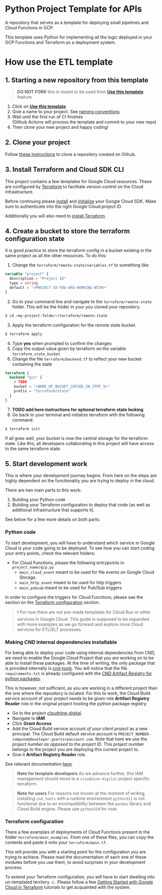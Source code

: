 # Python Project Template for APIs

A repository that serves as a template for deploying small pipelines and 
Cloud Functions in GCP.

This template uses Python for implementing all the logic deployed in your GCP 
Functions and Terraform as a deployment system.


# How use the ETL template

## 1. Starting a new repository from this template

> **DO NOT FORK** this is meant to be used from **[Use this template](https://github.com/cloudninedigital/cnd-etl-template/generate)** feature.

1. Click on **[Use this template](https://github.com/cloudninedigital/cnd-etl-template/generate)**
2. Give a name to your project. See [naming conventions](https://github.com/cloudninedigital)
3. Wait until the first run of CI finishes  
   (Github Actions will process the template and commit to your new repo)
4. Then clone your new project and happy coding!

## 2. Clone your project

Follow [these instructions](https://wiki.cloudninedigital.nl/en/Processing-and-Delivery/Software-Development/Git/Getting-started-with-Git#cloning-an-existing-repository-from-a-remote-repository) 
to clone a repository created on Github.

## 3. Install Terraform and Cloud SDK CLI

This project contains a few templates for Google Cloud resources. These are
configured by [Terraform](https://www.terraform.io/) to facilitate version control on the Cloud infrastructure.

Before continuing please [install](https://cloud.google.com/sdk/docs/install) and 
[initialize](https://cloud.google.com/sdk/docs/initializing) your Google Cloud SDK. Make sure to authenticate
into the right Google Cloud project ID.

Additionally you will also need to [install Terraform](https://developer.hashicorp.com/terraform/tutorials/gcp-get-started/install-cli?in=terraform%2Fgcp-get-started).

## 4. Create a bucket to store the terraform configuration state
It is good practice to store the terraform config in a bucket existing in the 
same project as all the other resources. To do this:
1. Change the `terraform/remote-state/variables.tf` to something like:
```terraform
variable "project" {
  description = "Project ID"
  type = string
  default = "<PROJECT-ID-YOU-ARE-WORKING-WITH>"
}
```
2. Go to your command line and navigate to the `terraform/remote-state` folder.
This will be the folder in your you cloned your repository.
```bash
$ cd <my-project-folder>/terraform/remote-state
```

3. Apply the terraform configuration for the remote state bucket. 
```bash
$ terraform apply
```
4. Type __yes__ when prompted to confirm the changes
5. Copy the output value given by terraform on the variable `terraform_state_bucket`
6. Change the file `terraform/backend.tf` to reflect your new bucket containing the state
```terraform
terraform {
  backend "gcs" {
    # TODO
    bucket = "<NAME_OF_BUCKET_COPIED_IN_STEP_5>"
    prefix = "terraform/state"
  }
}
```
7. __TODO add here instructions for optional terraform state locking__
8. Go back to your terminal and initialize terraform with the following command:
````bash
$ terraform init
````


If all goes well, your bucket is now the central storage for the terraform state. Like this, all developers collaborating
in this project will have access to the same terraform state.


## 5. Start development work

This is where your development journey begins. From here on the steps are highly dependent on the functionality
you are trying to deploy in the cloud. 

There are two main parts to this work:
1. Building your Python code
2. Building your Terraform configuration to deploy that code (as well as additional infrastructure that supports it).

See below for a few more details on both parts:

### Python code
To start development, you will have to understand which service in Google Cloud is your code
going to be deployed. To see how you can start coding your entry points, check the relevant folders:
* For Cloud Functions, please the following entrypoints in `project_name/gcp.py`
  * `main_cloud_event` meant to be used for file events on Google Cloud Storage.
  * `main_http_event` meant to be used for http triggers
  * `main_pubsub` meant to be used for Pub/Sub triggers

In order to configure the triggers for Cloud Functions, please see the section on the [Terraform configuration](#terraform-configuration)
section.

> :exclamation: For now there are not pre-made templates for Cloud Run or other services in Google Cloud. This guide is supposed to be
expanded with more examples as we go forward and explore more Cloud services for ETL/ELT processes.

### Making CND internal dependencies installable
For being able to deploy your code using internal dependencies from CND, we need to enable the Google Cloud Project
that you are working on to be able to install these packages. At the time of writing, the only package that is provided
internally is [cnd-tools](https://github.com/cloudninedigital/cnd-tools). You will notice that the file `requirements.txt`
is already configured with the [CND Artifact Registry for python packages](https://console.cloud.google.com/artifacts/python/cloudnine-digital/europe-west4/cnd-tools-repo?project=cloudnine-digital).

This is however, not sufficient, as you are working in a different project than the one where the repository is located.
For this to work, the Cloud Build service account of your project needs to be given role **Artifact Registry Reader** 
role in the original project hosting the python package registry: 
* Go to the project [cloudnine-digital](https://console.cloud.google.com/home/dashboard?project=cloudnine-digital).
* Navigate to **IAM**
* Click **Grant Access**
* Add the Cloud Build service account _of your client project_ as a new principal. The Cloud Build default service 
account is `PROJECT_NUMBER-compute@developer.gserviceaccount.com`. Note that here we use the _project number as opposed 
to the project ID_. This project number belongs to the project you are deploying this current project to.
* Give it **Artifact Registry Reader** role.

See relevant documentation [here](https://cloud.google.com/artifact-registry/docs/integrate-functions).

> **Note for template developers** As we advance further, this IAM management should move to a `cloudnine-digital`
> project specific terraform.


> **Note for users** For reasons not known at the moment of writing, installing `cnd_tools` with a runtime environment `python311`
> is not functional due to an incompatibility between the `pandas` library and Cloud Build engine. Please use `python310`
> for now.

### Terraform configuration

There a few examples of deployments of Cloud Functions present in the folder
`terraform/main_examples`. From one of these files, you can copy the contents and paste it onto your `terraform/main.tf`.

This will provide you with a starting point for the configuration you are trying to achieve. Please read the documentation of 
each one of these modules before you use them, to avoid surprises in your development process.

To extend your Terraform configuration, you will have to start dwelling into un-templated territory :relaxed:.
Please follow a few [Getting Started with Google Cloud in Terraform](https://registry.terraform.io/providers/hashicorp/google/latest/docs/guides/getting_started)
tutorials to get acquainted with the system.




